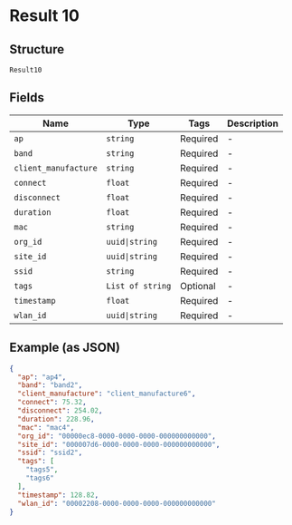 
# Result 10

## Structure

`Result10`

## Fields

| Name | Type | Tags | Description |
|  --- | --- | --- | --- |
| `ap` | `string` | Required | - |
| `band` | `string` | Required | - |
| `client_manufacture` | `string` | Required | - |
| `connect` | `float` | Required | - |
| `disconnect` | `float` | Required | - |
| `duration` | `float` | Required | - |
| `mac` | `string` | Required | - |
| `org_id` | `uuid\|string` | Required | - |
| `site_id` | `uuid\|string` | Required | - |
| `ssid` | `string` | Required | - |
| `tags` | `List of string` | Optional | - |
| `timestamp` | `float` | Required | - |
| `wlan_id` | `uuid\|string` | Required | - |

## Example (as JSON)

```json
{
  "ap": "ap4",
  "band": "band2",
  "client_manufacture": "client_manufacture6",
  "connect": 75.32,
  "disconnect": 254.02,
  "duration": 228.96,
  "mac": "mac4",
  "org_id": "00000ec8-0000-0000-0000-000000000000",
  "site_id": "000007d6-0000-0000-0000-000000000000",
  "ssid": "ssid2",
  "tags": [
    "tags5",
    "tags6"
  ],
  "timestamp": 128.82,
  "wlan_id": "00002208-0000-0000-0000-000000000000"
}
```

